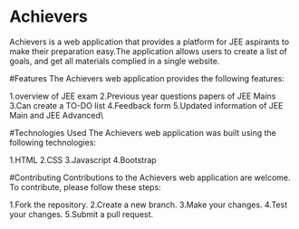 # Achievers

Achievers is a web application that provides a platform for JEE aspirants to make their preparation easy.The application allows users to create a list of goals, and get all materials complied in a single website.

#Features
The Achievers web application provides the following features:

1.overview of JEE exam
2.Previous year questions papers of JEE Mains
3.Can create a TO-DO list
4.Feedback form 
5.Updated information of JEE Main and JEE Advanced\



#Technologies Used
The Achievers web application was built using the following technologies:

1.HTML
2.CSS
3.Javascript
4.Bootstrap


#Contributing
Contributions to the Achievers web application are welcome. To contribute, please follow these steps:

1.Fork the repository.
2.Create a new branch.
3.Make your changes.
4.Test your changes.
5.Submit a pull request.
